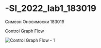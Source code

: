 # -SI_2022_lab1_183019
Симеон Оносимоски 183019

Control Graph Flow

![Control Graph Flow - 1](https://user-images.githubusercontent.com/63473218/171951082-9bdd83d1-0955-46d3-8b1c-fe76760a35f4.jpg)
